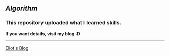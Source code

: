 ## *Algorithm*  

### This repository uploaded what I learned skills.  



**If you want details, visit my blog :D**  

- - -

[Eliot's Blog](https://eliotjang.github.io/)
